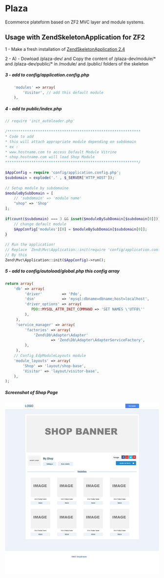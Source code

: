 # Plaza
Ecommerce plateform based on ZF2 MVC layer and module systems.

## Usage with ZendSkeletonApplication for ZF2

1 - Make a fresh installation of 
    [ZendSkeletonApplication 2.4](https://github.com/zendframework/ZendSkeletonApplication/blob/release-2.4/README.md) 

2 - A) - Dowload /plaza-dev/ and Copy the content of /plaza-dev/module/* and  /plaza-dev/public/* in /module/ and /public/ folders of the skeleton

##### 3 - add to config/application.config.php

``` php 
    'modules' => array(
        'Visitor', // add this default module
    ),
```
##### 4 - add to public/index.php

``` php
// require 'init_autoloader.php'

/*************************************************************
* Code to add
* this will attach appropriate module depending on subdomain
* ex :
* www.hostname.com to access Default Module Vitrine
* shop.hostname.com will load Shop Module
*************************************************************/

$AppConfig = require 'config/application.config.php';
$subdomain = explode('.' , $_SERVER['HTTP_HOST']);

// Setup module by subdomaine
$moduleBySubDomain = [
    // 'subdomain' => 'module name'
    "shop" => 'Shop'
];

if(count($subdomain) === 3 && isset($moduleBySubDomain[$subdomain[0]])){    
    // change default module
    $AppConfig['modules'][0] = $moduleBySubDomain[$subdomain[0]];
}

// Run the application!
// Replace `Zend\Mvc\Application::init(require 'config/application.config.php')->run();`
// By this
Zend\Mvc\Application::init($AppConfig)->run();

```

##### 5 - add to config/autoload/global.php this config array

``` php
return array(
    'db' => array(
         'driver'         => 'Pdo',
         'dsn'            => 'mysql:dbname=dbname;host=localhost',
         'driver_options' => array(
            PDO::MYSQL_ATTR_INIT_COMMAND => 'SET NAMES \'UTF8\''
         ),
     ),
     'service_manager' => array(
         'factories' => array(
             'Zend\Db\Adapter\Adapter'
                     => 'Zend\Db\Adapter\AdapterServiceFactory',
         ),
     ),
    // Config EdpModuleLayouts module
    'module_layouts' => array(
        'Shop' => 'layout/shop-base',
        'Visitor' => 'layout/visitor-base',
    ),
);
```
##### Screenshot of Shop Page 
![Shop Page](/screenshot/plaza-shop.png?raw=true "Shop Page")

